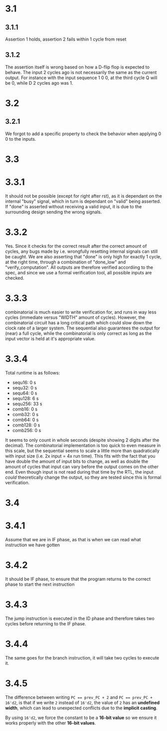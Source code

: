 # 3.1

## 3.1.1
Assertion 1 holds, assertion 2 fails within 1 cycle from reset

## 3.1.2
The assertion itself is wrong based on how a D-flip flop is expected to behave. The input 2 cycles ago is not necessarily the same as the current output. For instance with the input sequence 1 0 0, at the third cycle Q will be 0, while D 2 cycles ago was 1.


# 3.2

## 3.2.1
We forgot to add a specific property to check the behavior when applying 0 0 to the inputs.


# 3.3

# 3.3.1
It should not be possible (except for right after rst), as it is dependant on the internal "busy" signal, which in turn is dependant on "valid" being asserted. If "done" is asserted without receiving a valid input, it is due to the surrounding design sending the wrong signals.

# 3.3.2
Yes. Since it checks for the correct result after the correct amount of cycles, any bugs made by i.e. wrongfully resetting internal signals can still be caught. We are also asserting that "done" is only high for exactly 1 cycle, at the right time, through a combination of "done_low" and "verify_computation". All outputs are therefore verified accordiing to the spec, and since we use a formal verification tool, all possible inputs are checked.

# 3.3.3
combinatorial is much easier to write verification for, and runs in way less cycles (immediate versus "WIDTH" amount of cycles). However, the combinatorial circuit has a long critical path which could slow down the clock rate of a larger system. The sequential also guarantees the output for (near) a full cycle, while the combinatorial is only correct as long as the input vector is held at it's appropriate value.

# 3.3.4
Total runtime is as follows:
- sequ16: 0 s
- sequ32: 0 s
- sequ64: 0 s
- sequ128: 6 s
- sequ256: 33 s
- comb16: 0 s
- comb32: 0 s
- comb64: 0 s
- comb128: 0 s
- comb256: 0 s

It seems to only count in whole seconds (despite showing 2 digits after the decimal). The combinatorial implementation is too quick to even measure in this scale, but the sequential seems to scale a little more than quadratically with input size (i.e. 2x input = 4x run time). This fits with the fact that you have double the amount of input bits to change, as well as double the amount of cycles that input can vary before the output comes on the other end. Even though input is not read during that time by the RTL, the input *could* theoretically change the output, so they are tested since this is formal verification.

# 3.4

# 3.4.1
Assume that we are in IF phase, as that is when we can read what instruction we have gotten

# 3.4.2
It should be IF phase, to ensure that the program returns to the correct phase to start the next instruction

# 3.4.3
The jump instruction is executed in the ID phase and therefore takes two cycles before returning to the IF phase.

# 3.4.4
The same goes for the branch instruction, it will take two cycles to execute it.

# 3.4.5
The difference between writing `PC == prev_PC + 2` and `PC == prev_PC + 16'd2`, is that if we write `2` instead of `16'd2`, the value of `2` has an **undefined width**, which can lead to unexpected conflicts due to the **implicit casting**. 

By using `16'd2`, we force the constant to be a **16-bit value** so we ensure it works properly with the other **16-bit values**.
